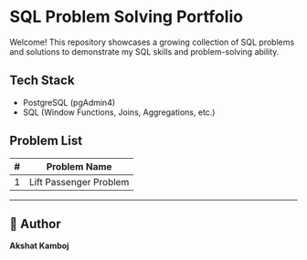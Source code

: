 # SQL Problem Solving Portfolio

Welcome! This repository showcases a growing collection of SQL problems and solutions to demonstrate my SQL skills and problem-solving ability.

## Tech Stack
- PostgreSQL (pgAdmin4)
- SQL (Window Functions, Joins, Aggregations, etc.)

##  Problem List
| # | Problem Name
|---|------------
| 1 | Lift Passenger Problem |


---

## 📌 Author
**Akshat Kamboj**


